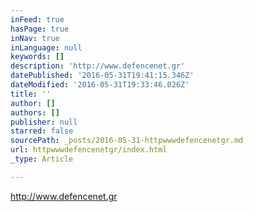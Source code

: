 ```yaml
---
inFeed: true
hasPage: true
inNav: true
inLanguage: null
keywords: []
description: 'http://www.defencenet.gr'
datePublished: '2016-05-31T19:41:15.346Z'
dateModified: '2016-05-31T19:33:46.026Z'
title: ''
author: []
authors: []
publisher: null
starred: false
sourcePath: _posts/2016-05-31-httpwwwdefencenetgr.md
url: httpwwwdefencenetgr/index.html
_type: Article

---
```

http://www.defencenet.gr